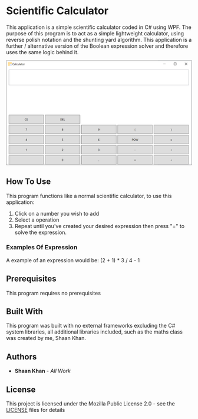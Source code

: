 # Scientific Calculator
This application is a simple scientific calculator coded in C# using WPF.
The purpose of this program is to act as a simple lightweight calculator, using reverse polish notation and the shunting yard algorithm. This application is a further / alternative version of the Boolean expression solver and therefore uses the same logic behind it.

![Main Menu](Images/mainMenu.png)

## How To Use
This program functions like a normal scientific calculator, to use this application:
1. Click on a number you wish to add
2. Select a operation
3. Repeat until you've created your desired expression then press "=" to solve the expression.

### Examples Of Expression
A example of an expression would be:
(2 + 1) * 3 / 4 - 1

## Prerequisites
This program requires no prerequisites

## Built With
This program was built with no external frameworks excluding the C# system libraries, all additional libraries included, such as the maths class was created by me, Shaan Khan.

## Authors
* **Shaan Khan** - *All Work*

## License
This project is licensed under the Mozilla Public License 2.0 - see the [LICENSE](https://github.com/ShaanCoding/Scientific-Calculator/blob/master/LICENSE) files for details
